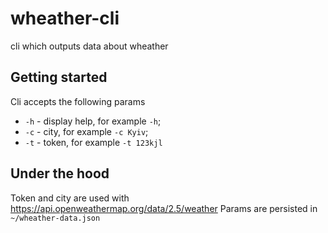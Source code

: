 # wheather-cli
cli which outputs data about wheather

## Getting started
Cli accepts the following params
+ `-h` - display help, for example `-h`;
+ `-c` - city, for example `-c Kyiv`;
+ `-t` - token, for example `-t 123kjl`

## Under the hood
Token and city are used with https://api.openweathermap.org/data/2.5/weather
Params are persisted in `~/wheather-data.json`